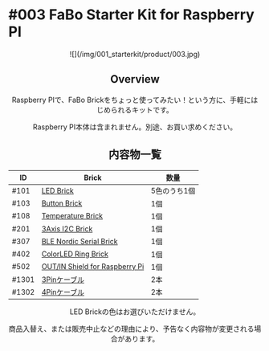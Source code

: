# #003 FaBo Starter Kit for Raspberry PI

<center>
![](/img/001_starterkit/product/003.jpg)
<!--COLORME-->

## Overview
Raspberry PIで、FaBo Brickをちょっと使ってみたい！という方に、手軽にはじめられるキットです。

Raspberry PI本体は含まれません。別途、お買い求めください。

## 内容物一覧

|ID|Brick|数量|
|--|--|--|
|#101|[LED Brick](http://fabo.io/101_A.html)|5色のうち1個|
|#103|[Button Brick](http://fabo.io/103.html)|1個|
|#108|[Temperature Brick](http://fabo.io/108.html)|1個|
|#201|[3Axis I2C Brick](http://fabo.io/201.html)|1個|
|#307|[BLE Nordic Serial Brick](http://fabo.io/307.html)|1個|
|#402|[ColorLED Ring Brick](http://fabo.io/402.html)|1個|
|#502|[OUT/IN Shield for Raspberry Pi](http://fabo.io/502.html)|1個|
|#1301|[3Pinケーブル](http://fabo.io/1301.html)|2本|
|#1302|[4Pinケーブル](http://fabo.io/1302.html)|2本|


LED Brickの色はお選びいただけません。

商品入替え、または販売中止などの理由により、予告なく内容物が変更される場合があります。
